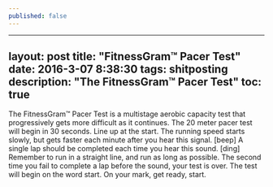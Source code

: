 ```yaml
---
published: false
---
```


---
layout: post
title: "FitnessGram™ Pacer Test"
date: 2016-3-07 8:38:30
tags: shitposting
description: "The FitnessGram™ Pacer Test"
toc: true
---
The FitnessGram™ Pacer Test is a multistage aerobic capacity test that progressively gets more difficult as it continues. The 20 meter pacer test will begin in 30 seconds. Line up at the start. The running speed starts slowly, but gets faster each minute after you hear this signal. [beep] A single lap should be completed each time you hear this sound. [ding] Remember to run in a straight line, and run as long as possible. The second time you fail to complete a lap before the sound, your test is over. The test will begin on the word start. On your mark, get ready, start.

